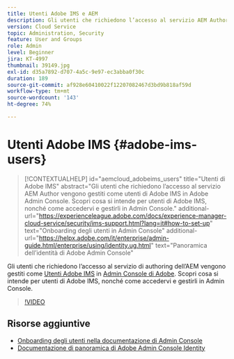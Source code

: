 ```yaml
---
title: Utenti Adobe IMS e AEM
description: Gli utenti che richiedono l’accesso al servizio AEM Author vengono gestiti come utenti di Adobe IMS in Adobe Admin Console. Scopri cosa si intende per utenti di Adobe IMS, nonché come accedervi e gestirli in Admin Console.
version: Cloud Service
topic: Administration, Security
feature: User and Groups
role: Admin
level: Beginner
jira: KT-4997
thumbnail: 39149.jpg
exl-id: d35a7892-d707-4a5c-9e97-ec3abba0f30c
duration: 189
source-git-commit: af928e60410022f12207082467d3bd9b818af59d
workflow-type: tm+mt
source-wordcount: '143'
ht-degree: 74%

---
```


# Utenti Adobe IMS {#adobe-ims-users}

>[!CONTEXTUALHELP]
>id="aemcloud_adobeims_users"
>title="Utenti di Adobe IMS"
>abstract="Gli utenti che richiedono l’accesso al servizio AEM Author vengono gestiti come utenti di Adobe IMS in Adobe Admin Console. Scopri cosa si intende per utenti di Adobe IMS, nonché come accedervi e gestirli in Admin Console."
>additional-url="https://experienceleague.adobe.com/docs/experience-manager-cloud-service/security/ims-support.html?lang=it#how-to-set-up" text="Onboarding degli utenti in Admin Console"
>additional-url="https://helpx.adobe.com/it/enterprise/admin-guide.html/enterprise/using/identity.ug.html" text="Panoramica dell’identità di Adobe Admin Console"

Gli utenti che richiedono l’accesso al servizio di authoring dell’AEM vengono gestiti come [Utenti Adobe IMS](https://helpx.adobe.com/it/enterprise/using/set-up-identity.html) in [Admin Console di Adobe](https://adminconsole.adobe.com). Scopri cosa si intende per utenti di Adobe IMS, nonché come accedervi e gestirli in Admin Console.

>[!VIDEO](https://video.tv.adobe.com/v/39149?quality=12&learn=on)

## Risorse aggiuntive

+ [Onboarding degli utenti nella documentazione di Admin Console](https://experienceleague.adobe.com/docs/experience-manager-cloud-service/security/ims-support.html#onboarding-users-in-admin-console)
+ [Documentazione di panoramica di Adobe Admin Console Identity](https://helpx.adobe.com/it/enterprise/using/identity.html)
